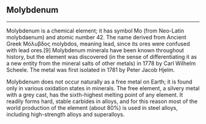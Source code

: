 ## Molybdenum ##
----------------
Molybdenum is a chemical element; it has symbol Mo (from Neo-Latin molybdaenum) and atomic number 42. The name derived from Ancient Greek Μόλυβδος molybdos, meaning lead, since its ores were confused with lead ores.[9] Molybdenum minerals have been known throughout history, but the element was discovered (in the sense of differentiating it as a new entity from the mineral salts of other metals) in 1778 by Carl Wilhelm Scheele. The metal was first isolated in 1781 by Peter Jacob Hjelm.

Molybdenum does not occur naturally as a free metal on Earth; it is found only in various oxidation states in minerals. The free element, a silvery metal with a grey cast, has the sixth-highest melting point of any element. It readily forms hard, stable carbides in alloys, and for this reason most of the world production of the element (about 80%) is used in steel alloys, including high-strength alloys and superalloys.

